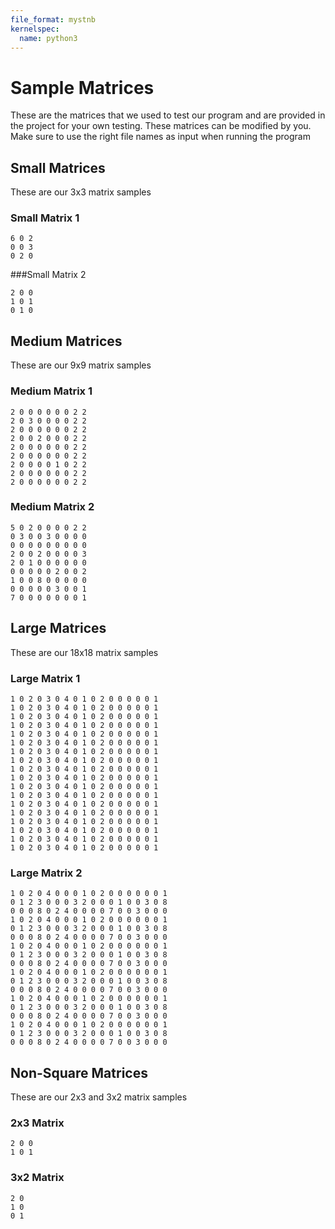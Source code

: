 ```yaml
---
file_format: mystnb
kernelspec:
  name: python3
---
```


# Sample Matrices
These are the matrices that we used to test our program and are provided in the project for your own testing. These matrices can be modified by you. Make sure to use the right file names as input when running the program

## Small Matrices

These are our 3x3 matrix samples

### Small Matrix 1
```
6 0 2
0 0 3
0 2 0
```
###Small Matrix 2
```
2 0 0
1 0 1
0 1 0
```
## Medium Matrices

These are our 9x9 matrix samples

### Medium Matrix 1
```
2 0 0 0 0 0 0 2 2
2 0 3 0 0 0 0 2 2
2 0 0 0 0 0 0 2 2
2 0 0 2 0 0 0 2 2
2 0 0 0 0 0 0 2 2
2 0 0 0 0 0 0 2 2
2 0 0 0 0 1 0 2 2
2 0 0 0 0 0 0 2 2
2 0 0 0 0 0 0 2 2
```
### Medium Matrix 2
```
5 0 2 0 0 0 0 2 2
0 3 0 0 3 0 0 0 0
0 0 0 0 0 0 0 0 0
2 0 0 2 0 0 0 0 3
2 0 1 0 0 0 0 0 0
0 0 0 0 0 2 0 0 2
1 0 0 8 0 0 0 0 0
0 0 0 0 0 3 0 0 1
7 0 0 0 0 0 0 0 1
```
## Large Matrices

These are our 18x18 matrix samples

### Large Matrix 1
```
1 0 2 0 3 0 4 0 1 0 2 0 0 0 0 0 1
1 0 2 0 3 0 4 0 1 0 2 0 0 0 0 0 1
1 0 2 0 3 0 4 0 1 0 2 0 0 0 0 0 1
1 0 2 0 3 0 4 0 1 0 2 0 0 0 0 0 1
1 0 2 0 3 0 4 0 1 0 2 0 0 0 0 0 1
1 0 2 0 3 0 4 0 1 0 2 0 0 0 0 0 1
1 0 2 0 3 0 4 0 1 0 2 0 0 0 0 0 1
1 0 2 0 3 0 4 0 1 0 2 0 0 0 0 0 1
1 0 2 0 3 0 4 0 1 0 2 0 0 0 0 0 1
1 0 2 0 3 0 4 0 1 0 2 0 0 0 0 0 1
1 0 2 0 3 0 4 0 1 0 2 0 0 0 0 0 1
1 0 2 0 3 0 4 0 1 0 2 0 0 0 0 0 1
1 0 2 0 3 0 4 0 1 0 2 0 0 0 0 0 1
1 0 2 0 3 0 4 0 1 0 2 0 0 0 0 0 1
1 0 2 0 3 0 4 0 1 0 2 0 0 0 0 0 1
1 0 2 0 3 0 4 0 1 0 2 0 0 0 0 0 1
1 0 2 0 3 0 4 0 1 0 2 0 0 0 0 0 1
1 0 2 0 3 0 4 0 1 0 2 0 0 0 0 0 1
```
### Large Matrix 2
```
1 0 2 0 4 0 0 0 1 0 2 0 0 0 0 0 0 1
0 1 2 3 0 0 0 3 2 0 0 0 1 0 0 3 0 8
0 0 0 8 0 2 4 0 0 0 0 7 0 0 3 0 0 0
1 0 2 0 4 0 0 0 1 0 2 0 0 0 0 0 0 1
0 1 2 3 0 0 0 3 2 0 0 0 1 0 0 3 0 8
0 0 0 8 0 2 4 0 0 0 0 7 0 0 3 0 0 0
1 0 2 0 4 0 0 0 1 0 2 0 0 0 0 0 0 1
0 1 2 3 0 0 0 3 2 0 0 0 1 0 0 3 0 8
0 0 0 8 0 2 4 0 0 0 0 7 0 0 3 0 0 0
1 0 2 0 4 0 0 0 1 0 2 0 0 0 0 0 0 1
0 1 2 3 0 0 0 3 2 0 0 0 1 0 0 3 0 8
0 0 0 8 0 2 4 0 0 0 0 7 0 0 3 0 0 0
1 0 2 0 4 0 0 0 1 0 2 0 0 0 0 0 0 1
0 1 2 3 0 0 0 3 2 0 0 0 1 0 0 3 0 8
0 0 0 8 0 2 4 0 0 0 0 7 0 0 3 0 0 0
1 0 2 0 4 0 0 0 1 0 2 0 0 0 0 0 0 1
0 1 2 3 0 0 0 3 2 0 0 0 1 0 0 3 0 8
0 0 0 8 0 2 4 0 0 0 0 7 0 0 3 0 0 0
```
## Non-Square Matrices

These are our 2x3 and 3x2 matrix samples

### 2x3 Matrix
```
2 0 0
1 0 1
```
### 3x2 Matrix
```
2 0
1 0
0 1
```
